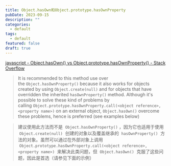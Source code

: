```yaml
---
title: Object.hasOwn和Object.prototype.hasOwnProperty
pubDate: 2023-09-15
description: ""
categories:
  - default
tags:
  - default
featured: false
draft: true
---
```


[javascript - Object.hasOwn() vs Object.prototype.hasOwnProperty() - Stack Overflow](https://stackoverflow.com/questions/69561596/object-hasown-vs-object-prototype-hasownproperty)

> It is recommended to this method use over the `Object.hasOwnProperty()` because it also works for objects created by using `Object.create(null)` and for objects that have overridden the inherited `hasOwnProperty()` method. Although it's possible to solve these kind of problems by calling `Object.prototype.hasOwnProperty.call(<object reference>, <property name>)` on an external object, `Object.hasOwn()` overcome these problems, hence is preferred (see examples below)

> 建议使用此方法而不是  `Object.hasOwnProperty()` ，因为它也适用于使用  `Object.create(null)`  创建的对象以及覆盖继承的  `hasOwnProperty()`  方法的对象。虽然可以通过在外部对象上调用  `Object.prototype.hasOwnProperty.call(<object reference>, <property name>)`  来解决此类问题，但  `Object.hasOwn()`  克服了这些问题，因此是首选（请参见下面的示例）
